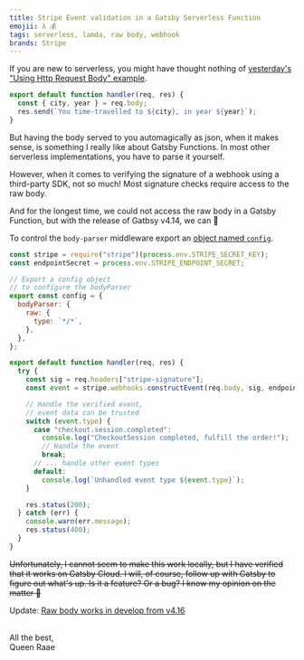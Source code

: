 ```yaml
---
title: Stripe Event validation in a Gatsby Serverless Function
emojii: λ 💰
tags: serverless, lamda, raw body, webhook
brands: Stripe
---
```


If you are new to serverless, you might have thought nothing of [yesterday's "Using Http Request Body" example](/emails/2022-05-18-dynamic-serverless/).

```js
export default function handler(req, res) {
  const { city, year } = req.body;
  res.send(`You time-travelled to ${city}, in year ${year}`);
}
```

But having the body served to you automagically as json, when it makes sense, is something I really like about Gatsby Functions. In most other serverless implementations, you have to parse it yourself.

However, when it comes to verifying the signature of a webhook using a third-party SDK, not so much! Most signature checks require access to the raw body.

And for the longest time, we could not access the raw body in a Gatsby Function, but with the release of Gatbsy v4.14, we can 🎉

To control the `body-parser` middleware export an [object named `config`](https://www.gatsbyjs.com/docs/reference/functions/middleware-and-helpers/#accessing-body-as-a-buffer).

```js
const stripe = require("stripe")(process.env.STRIPE_SECRET_KEY);
const endpointSecret = process.env.STRIPE_ENDPOINT_SECRET;

// Export a config object
// to configure the bodyParser
export const config = {
  bodyParser: {
    raw: {
      type: `*/*`,
    },
  },
};

export default function handler(req, res) {
  try {
    const sig = req.headers["stripe-signature"];
    const event = stripe.webhooks.constructEvent(req.body, sig, endpointSecret);

    // Handle the verified event,
    // event data can be trusted
    switch (event.type) {
      case "checkout.session.completed":
        console.log("CheckoutSession completed, fulfill the order!");
        // Handle the event
        break;
      // ... handle other event types
      default:
        console.log(`Unhandled event type ${event.type}`);
    }

    res.status(200);
  } catch (err) {
    console.warn(err.message);
    res.status(400);
  }
}
```

~~Unfortunately, I cannot seem to make this work locally, but I have verified that it works on Gatsby Cloud. I will, of course, follow up with Gatsby to figure out what's up. Is it a feature? Or a bug? I know my opinion on the matter 😬~~

Update: [Raw body works in develop from v4.16](/emails/2022-06-01-raw-body-fix/)

&nbsp;  
All the best,  
Queen Raae
